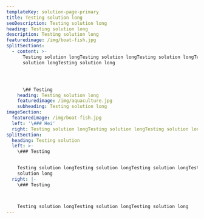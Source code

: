 ```yaml
---
templateKey: solution-page-primary
title: Testing solution long
seoDescription: Testing solution long
heading: Testing solution long
description: Testing solution long
featuredimage: /img/boat-fish.jpg
splitSections:
  - content: >-
      Testing solution longTesting solution longTesting solution longTesting
      solution longTesting solution long




      \## Testing
    heading: Testing solution long
    featuredimage: /img/aquaculture.jpg
    subheading: Testing solution long
imageSection:
  featuredimage: /img/boat-fish.jpg
  left: '\### Hei'
  right: Testing solution longTesting solution longTesting solution long
splitSection:
  heading: Testing solution
  left: >-
    \### Testing


    Testing solution longTesting solution longTesting solution longTesting
    solution long
  right: |-
    \### Testing 



    Testing solution longTesting solution longTesting solution long
---
```


